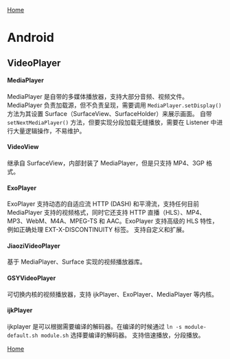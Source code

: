 [Home](../../README)

# Android

## VideoPlayer

#### MediaPlayer
MediaPlayer 是自带的多媒体播放器，支持大部分音频、视频文件。
MediaPlayer 负责加载源，但不负责呈现，需要调用 `MediaPlayer.setDisplay()` 方法为其设置 Surface（SurfaceView、SurfaceHolder）来展示画面。
自带 `setNextMediaPlayer()` 方法，但要实现分段加载无缝播放，需要在 Listener 中进行大量逻辑操作，不易维护。

#### VideoView
继承自 SurfaceView，内部封装了 MediaPlayer，但是只支持 MP4、3GP 格式。

#### ExoPlayer
ExoPlayer 支持动态的自适应流 HTTP (DASH) 和平滑流，支持任何目前 MediaPlayer 支持的视频格式，同时它还支持 HTTP 直播（HLS）、MP4、MP3、WebM、M4A、MPEG-TS 和 AAC。ExoPlayer 支持高级的 HLS 特性，例如正确处理 EXT-X-DISCONTINUITY 标签。
支持自定义和扩展。

#### JiaoziVideoPlayer
基于 MediaPlayer、Surface 实现的视频播放器库。

#### GSYVideoPlayer
可切换内核的视频播放器，支持 ijkPlayer、ExoPlayer、MediaPlayer 等内核。

#### ijkPlayer
ijkplayer 是可以根据需要编译的解码器。在编译的时候通过 `ln -s module-default.sh module.sh` 选择要编译的解码器。
支持倍速播放，分段播放。

[Home](../../README)